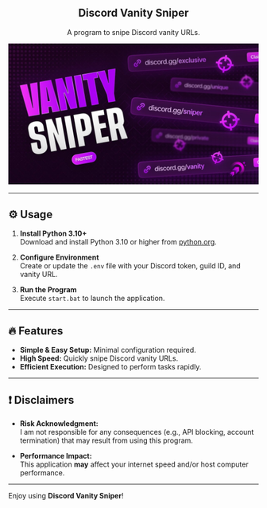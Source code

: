 <div align="center">
  <h2>Discord Vanity Sniper</h2>
  <p>A program to snipe Discord vanity URLs.</p>
  <img src="preview.jpg" alt="Discord Vanity Sniper Preview" style="max-width:100%; height:auto;">
</div>

---

## ⚙️ Usage

1. **Install Python 3.10+**  
   Download and install Python 3.10 or higher from [python.org](https://www.python.org/downloads/).

2. **Configure Environment**  
   Create or update the `.env` file with your Discord token, guild ID, and vanity URL.

3. **Run the Program**  
   Execute `start.bat` to launch the application.

---

## 🔥 Features

- **Simple & Easy Setup:** Minimal configuration required.
- **High Speed:** Quickly snipe Discord vanity URLs.
- **Efficient Execution:** Designed to perform tasks rapidly.

---

## ❗ Disclaimers

- **Risk Acknowledgment:**  
  I am not responsible for any consequences (e.g., API blocking, account termination) that may result from using this program.

- **Performance Impact:**  
  This application **may** affect your internet speed and/or host computer performance.

---

Enjoy using **Discord Vanity Sniper**!

